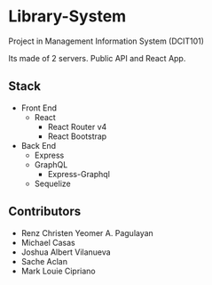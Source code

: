 # Library-System
Project in Management Information System (DCIT101)

Its made of 2 servers. Public API and React App.

## Stack
* Front End
    * React
        * React Router v4
        * React Bootstrap
* Back End
    * Express
    * GraphQL
        * Express-Graphql
    * Sequelize

## Contributors
* Renz Christen Yeomer A. Pagulayan
* Michael Casas
* Joshua Albert Vilanueva
* Sache Aclan
* Mark Louie Cipriano